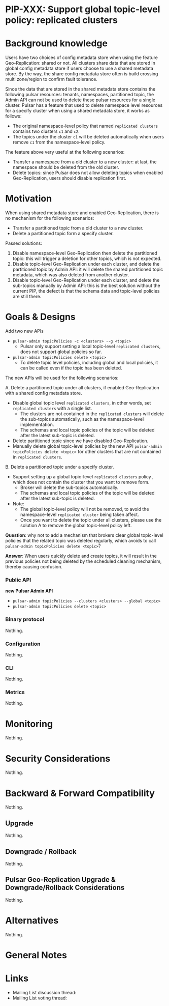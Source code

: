 # PIP-XXX: Support global topic-level policy: replicated clusters 

# Background knowledge

Users have two choices of config metadata store when using the feature Geo-Replication: shared or not.
All clusters share data that are stored in global config metadata store if users choose to use a shared metadata store.
By the way, the share config metadata store often is build crossing multi zone/region to confirm fault tolerance.

Since the data that are stored in the shared metadata store contains the following pulsar resources: tenants, namespaces, partitioned topic,
the Admin API can not be used to delete these pulsar resources for a single cluster.
Pulsar has a feature that used to delete namespace level resources for a specify cluster when using a shared metadata store, it works as follows:
- The original namespace-level policy that named `replicated clusters` contains two clusters `c1` and `c2`.
- The topics under the cluster `c1` will be deleted automatically when users remove `c1` from the namespace-level policy.

The feature above very useful at the following scenarios:
- Transfer a namespace from a old cluster to a new cluster: at last, the namespace should be deleted from the old cluster.
- Delete topics: since Pulsar does not allow deleting topics when enabled Geo-Replication, users should disable replication first.

# Motivation

When using shared metadata store and enabled Geo-Replication, there is no mechanism for the following scenarios:
- Transfer a partitioned topic from a old cluster to a new cluster.
- Delete a partitioned topic form a specify cluster.

Passed solutions:
1. Disable namespace-level Geo-Replication then delete the partitioned topic: this will trigger a deletion for other topics, which is not expected.
2. Disable topic-level Geo-Replication under each cluster, and delete the partitioned topic by Admin API: it will delete the shared partitioned topic metadata, which was also deleted from another cluster.
3. Disable topic-level Geo-Replication under each cluster, and delete the sub-topics manually by Admin API: this is the best solution without the current PIP, the defect is that the schema data and topic-level policies are still there.

# Goals & Designs

Add two new APIs
- `pulsar-admin topicPolicies -c <clusters> --g <topic>`
  -  Pulsar only support setting a local topic-level `replicated clusters`, does not support global policies so far.
- `pulsar-admin topicPolicies delete <topic>`
  - To delete topic level policies, including global and local policies, it can be called even if the topic has been deleted.

The new APIs will be used for the following scenarios:

A. Delete a partitioned topic under all clusters, if enabled Geo-Replication with a shared config metadata store.
- Disable global topic level `replicated clusters`, in other words, set `replicated clusters` with a single list.
  - The clusters are not contained in the `replicated clusters` will delete the sub-topics automatically, such as the namespace-level implementation.
  - The schemas and local topic policies of the topic will be deleted after the latest sub-topic is deleted.
- Delete partitioned topic since we have disabled Geo-Replication.
- Manually delete global topic-level policies by the new API `pulsar-admin topicPolicies delete <topic>` for other clusters that are not contained in `replicated clusters`.

B. Delete a partitioned topic under a specify cluster.
- Support setting up a global topic-level `replicated clusters` policy , which does not contain the cluster that you want to remove form. 
  - Broker will delete the sub-topics automatically.
  - The schemas and local topic policies of the topic will be deleted after the latest sub-topic is deleted.
- Note:
  - The global topic-level policy will not be removed, to avoid the namespace-level `replicated cluster` being taken affect.
  - Once you want to delete the topic under all clusters, please use the solution A to remove the global topic-level policy left.

**Question**: why not to add a mechanism that brokers clear global topic-level policies that the related topic was deleted regularly, which avoids to call `pulsar-admin topicPolicies delete <topic>`?

**Answer**: When users quickly delete and create topics, it will result in the previous policies not being deleted by the scheduled cleaning mechanism, thereby causing confusion.

### Public API

**new Pulsar Admin API**
- `pulsar-admin topicPolicies --clusters <clusters> --global <topic>`
- `pulsar-admin topicPolicies delete <topic>`

### Binary protocol
Nothing.

### Configuration
Nothing.

### CLI
Nothing.

### Metrics
Nothing.

# Monitoring
Nothing.

# Security Considerations
Nothing.

# Backward & Forward Compatibility
Nothing.

## Upgrade
Nothing.

## Downgrade / Rollback
Nothing.

## Pulsar Geo-Replication Upgrade & Downgrade/Rollback Considerations
Nothing.

# Alternatives
Nothing.

# General Notes

# Links

* Mailing List discussion thread:
* Mailing List voting thread:
